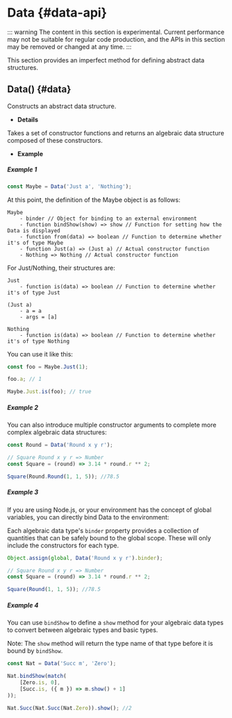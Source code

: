 # Data {#data-api}

::: warning
The content in this section is experimental. Current performance may not be suitable for regular code production, and the APIs in this section may be removed or changed at any time.
:::

This section provides an imperfect method for defining abstract data structures.

## Data() {#data}

Constructs an abstract data structure.

-   **Details**

Takes a set of constructor functions and returns an algebraic data structure composed of these constructors.

-   **Example**

##### Example 1

```js
const Maybe = Data('Just a', 'Nothing');
```

At this point, the definition of the Maybe object is as follows:

```
Maybe
    - binder // Object for binding to an external environment
    - function bindShow(show) => show // Function for setting how the Data is displayed
    - function from(data) => boolean // Function to determine whether it's of type Maybe
    - function Just(a) => (Just a) // Actual constructor function
    - Nothing => Nothing // Actual constructor function
```

For Just/Nothing, their structures are:

```
Just
    - function is(data) => boolean // Function to determine whether it's of type Just

(Just a)
    - a = a
    - args = [a]

Nothing
    - function is(data) => boolean // Function to determine whether it's of type Nothing
```

You can use it like this:

```js
const foo = Maybe.Just(1);

foo.a; // 1

Maybe.Just.is(foo); // true
```

##### Example 2

You can also introduce multiple constructor arguments to complete more complex algebraic data structures:

```js
const Round = Data('Round x y r');

// Square Round x y r => Number
const Square = (round) => 3.14 * round.r ** 2;

Square(Round.Round(1, 1, 5)); //78.5
```

##### Example 3

If you are using Node.js, or your environment has the concept of global variables, you can directly bind Data to the environment:

Each algebraic data type's `binder` property provides a collection of quantities that can be safely bound to the global scope. These will only include the constructors for each type.

```js
Object.assign(global, Data('Round x y r').binder);

// Square Round x y r => Number
const Square = (round) => 3.14 * round.r ** 2;

Square(Round(1, 1, 5)); //78.5
```

##### Example 4

You can use `bindShow` to define a `show` method for your algebraic data types to convert between algebraic types and basic types.

Note: The `show` method will return the type name of that type before it is bound by `bindShow`.

```js
const Nat = Data('Succ m', 'Zero');

Nat.bindShow(match(
    [Zero.is, 0],
    [Succ.is, ({ m }) => m.show() + 1]
));

Nat.Succ(Nat.Succ(Nat.Zero)).show(); //2
```
